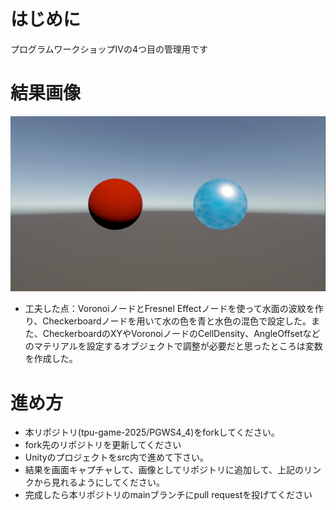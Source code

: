 # はじめに
プログラムワークショップⅣの4つ目の管理用です

# 結果画像

![第4回の結果](PGWS4_04_2327008_result.png)
- 工夫した点：VoronoiノードとFresnel Effectノードを使って水面の波紋を作り、Checkerboardノードを用いて水の色を青と水色の混色で設定した。また、CheckerboardのXYやVoronoiノードのCellDensity、AngleOffsetなどのマテリアルを設定するオブジェクトで調整が必要だと思ったところは変数を作成した。


# 進め方

- 本リポジトリ(tpu-game-2025/PGWS4_4)をforkしてください。
- fork先のリポジトリを更新してください
- Unityのプロジェクトをsrc内で進めて下さい。
- 結果を画面キャプチャして、画像としてリポジトリに追加して、上記のリンクから見れるようにしてください。
- 完成したら本リポジトリのmainブランチにpull requestを投げてください

